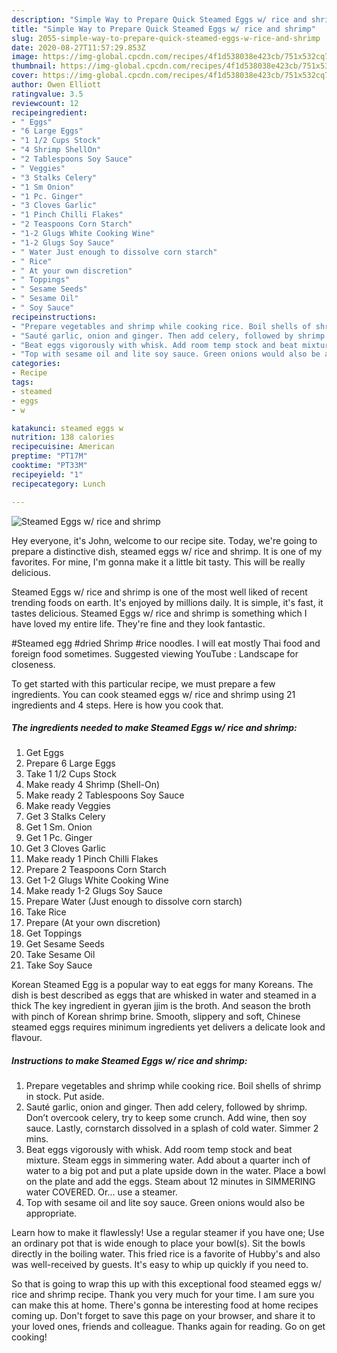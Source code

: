 ```yaml
---
description: "Simple Way to Prepare Quick Steamed Eggs w/ rice and shrimp"
title: "Simple Way to Prepare Quick Steamed Eggs w/ rice and shrimp"
slug: 2055-simple-way-to-prepare-quick-steamed-eggs-w-rice-and-shrimp
date: 2020-08-27T11:57:29.853Z
image: https://img-global.cpcdn.com/recipes/4f1d538038e423cb/751x532cq70/steamed-eggs-w-rice-and-shrimp-recipe-main-photo.jpg
thumbnail: https://img-global.cpcdn.com/recipes/4f1d538038e423cb/751x532cq70/steamed-eggs-w-rice-and-shrimp-recipe-main-photo.jpg
cover: https://img-global.cpcdn.com/recipes/4f1d538038e423cb/751x532cq70/steamed-eggs-w-rice-and-shrimp-recipe-main-photo.jpg
author: Owen Elliott
ratingvalue: 3.5
reviewcount: 12
recipeingredient:
- " Eggs"
- "6 Large Eggs"
- "1 1/2 Cups Stock"
- "4 Shrimp ShellOn"
- "2 Tablespoons Soy Sauce"
- " Veggies"
- "3 Stalks Celery"
- "1 Sm Onion"
- "1 Pc. Ginger"
- "3 Cloves Garlic"
- "1 Pinch Chilli Flakes"
- "2 Teaspoons Corn Starch"
- "1-2 Glugs White Cooking Wine"
- "1-2 Glugs Soy Sauce"
- " Water Just enough to dissolve corn starch"
- " Rice"
- " At your own discretion"
- " Toppings"
- " Sesame Seeds"
- " Sesame Oil"
- " Soy Sauce"
recipeinstructions:
- "Prepare vegetables and shrimp while cooking rice. Boil shells of shrimp in stock. Put aside."
- "Sauté garlic, onion and ginger. Then add celery, followed by shrimp. Don’t overcook celery, try to keep some crunch. Add wine, then soy sauce. Lastly, cornstarch dissolved in a splash of cold water. Simmer 2 mins."
- "Beat eggs vigorously with whisk. Add room temp stock and beat mixture. Steam eggs in simmering water. Add about a quarter inch of water to a big pot and put a plate upside down in the water. Place a bowl on the plate and add the eggs. Steam about 12 minutes in SIMMERING water COVERED. Or... use a steamer."
- "Top with sesame oil and lite soy sauce. Green onions would also be appropriate."
categories:
- Recipe
tags:
- steamed
- eggs
- w

katakunci: steamed eggs w 
nutrition: 138 calories
recipecuisine: American
preptime: "PT17M"
cooktime: "PT33M"
recipeyield: "1"
recipecategory: Lunch

---
```



![Steamed Eggs w/ rice and shrimp](https://img-global.cpcdn.com/recipes/4f1d538038e423cb/751x532cq70/steamed-eggs-w-rice-and-shrimp-recipe-main-photo.jpg)

Hey everyone, it's John, welcome to our recipe site. Today, we're going to prepare a distinctive dish, steamed eggs w/ rice and shrimp. It is one of my favorites. For mine, I'm gonna make it a little bit tasty. This will be really delicious.

Steamed Eggs w/ rice and shrimp is one of the most well liked of recent trending foods on earth. It's enjoyed by millions daily. It is simple, it's fast, it tastes delicious. Steamed Eggs w/ rice and shrimp is something which I have loved my entire life. They're fine and they look fantastic.

#Steamed egg #dried Shrimp #rice noodles. I will eat mostly Thai food and foreign food sometimes. Suggested viewing YouTube : Landscape for closeness.


To get started with this particular recipe, we must prepare a few ingredients. You can cook steamed eggs w/ rice and shrimp using 21 ingredients and 4 steps. Here is how you cook that.

<!--inarticleads1-->

##### The ingredients needed to make Steamed Eggs w/ rice and shrimp:

1. Get  Eggs
1. Prepare 6 Large Eggs
1. Take 1 1/2 Cups Stock
1. Make ready 4 Shrimp (Shell-On)
1. Make ready 2 Tablespoons Soy Sauce
1. Make ready  Veggies
1. Get 3 Stalks Celery
1. Get 1 Sm. Onion
1. Get 1 Pc. Ginger
1. Get 3 Cloves Garlic
1. Make ready 1 Pinch Chilli Flakes
1. Prepare 2 Teaspoons Corn Starch
1. Get 1-2 Glugs White Cooking Wine
1. Make ready 1-2 Glugs Soy Sauce
1. Prepare  Water (Just enough to dissolve corn starch)
1. Take  Rice
1. Prepare  (At your own discretion)
1. Get  Toppings
1. Get  Sesame Seeds
1. Take  Sesame Oil
1. Take  Soy Sauce


Korean Steamed Egg is a popular way to eat eggs for many Koreans. The dish is best described as eggs that are whisked in water and steamed in a thick The key ingredient in gyeran jjim is the broth. And season the broth with pinch of Korean shrimp brine. Smooth, slippery and soft, Chinese steamed eggs requires minimum ingredients yet delivers a delicate look and flavour. 

<!--inarticleads2-->

##### Instructions to make Steamed Eggs w/ rice and shrimp:

1. Prepare vegetables and shrimp while cooking rice. Boil shells of shrimp in stock. Put aside.
1. Sauté garlic, onion and ginger. Then add celery, followed by shrimp. Don’t overcook celery, try to keep some crunch. Add wine, then soy sauce. Lastly, cornstarch dissolved in a splash of cold water. Simmer 2 mins.
1. Beat eggs vigorously with whisk. Add room temp stock and beat mixture. Steam eggs in simmering water. Add about a quarter inch of water to a big pot and put a plate upside down in the water. Place a bowl on the plate and add the eggs. Steam about 12 minutes in SIMMERING water COVERED. Or... use a steamer.
1. Top with sesame oil and lite soy sauce. Green onions would also be appropriate.


Learn how to make it flawlessly! Use a regular steamer if you have one; Use an ordinary pot that is wide enough to place your bowl(s). Sit the bowls directly in the boiling water. This fried rice is a favorite of Hubby&#39;s and also was well-received by guests. It&#39;s easy to whip up quickly if you need to. 

So that is going to wrap this up with this exceptional food steamed eggs w/ rice and shrimp recipe. Thank you very much for your time. I am sure you can make this at home. There's gonna be interesting food at home recipes coming up. Don't forget to save this page on your browser, and share it to your loved ones, friends and colleague. Thanks again for reading. Go on get cooking!
